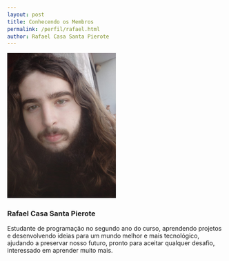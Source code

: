 ```yaml
---
layout: post
title: Conhecendo os Membros
permalink: /perfil/rafael.html
author: Rafael Casa Santa Pierote
---
```




 <a> <img src="img/membros/Rafael.jpeg"  width="50%" height="50%"></a>
 
 <h3>Rafael Casa Santa Pierote</h3>
 <p>Estudante de programação no segundo ano do curso, aprendendo projetos e 
 desenvolvendo ideias para um mundo melhor e mais tecnológico, ajudando a preservar nosso futuro, 
 pronto para aceitar qualquer desafio, interessado em aprender muito mais. </p>
